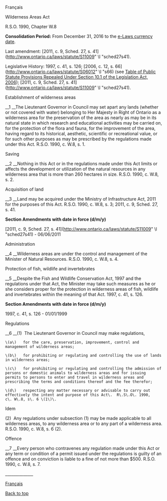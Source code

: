 [<a id="Top"></a>Français](http://www.ontario.ca/fr/lois/loi/90w08)

Wilderness Areas Act

R\.S\.O\. 1990, Chapter W\.8

__Consolidation Period:__ From December 31, 2016 to the [e\-Laws currency date](http://www.e-laws.gov.on.ca/navigation?file=currencyDates&lang=en)\.

Last amendment: [2011, c\. 9, Sched\. 27, s\. 41](http://www.ontario.ca/laws/statute/S11009" \l "sched27s41)\.

Legislative History: 1997, c\. 41, s\. 126; [2006, c\. 12, s\. 66](http://www.ontario.ca/laws/statute/S06012" \l "s66) \(see [Table of Public Statute Provisions Repealed Under Section 10\.1 of the Legislation Act, 2006](https://www.ontario.ca/laws/public-statute-provisions-repealed-under-section-101-legislation-act-2006)\); [2011, c\. 9, Sched\. 27, s\. 41](http://www.ontario.ca/laws/statute/S11009" \l "sched27s41)\.

Establishment of wilderness areas

__1 __The Lieutenant Governor in Council may set apart any lands \(whether or not covered with water\) belonging to Her Majesty in Right of Ontario as a wilderness area for the preservation of the area as nearly as may be in its natural state in which research and educational activities may be carried on, for the protection of the flora and fauna, for the improvement of the area, having regard to its historical, aesthetic, scientific or recreational value, or for such other purposes as may be prescribed by the regulations made under this Act\.  R\.S\.O\. 1990, c\. W\.8, s\. 1\.

Saving

__2 __Nothing in this Act or in the regulations made under this Act limits or affects the development or utilization of the natural resources in any wilderness area that is more than 260 hectares in size\.  R\.S\.O\. 1990, c\. W\.8, s\. 2\.

Acquisition of land

__3 __Land may be acquired under the Ministry of Infrastructure Act, 2011 for the purposes of this Act\.  R\.S\.O\. 1990, c\. W\.8, s\. 3; 2011, c\. 9, Sched\. 27, s\. 41\.

__Section Amendments with date in force \(d/m/y\)__

[2011, c\. 9, Sched\. 27, s\. 41](http://www.ontario.ca/laws/statute/S11009" \l "sched27s41) \- 06/06/2011

Administration

__4 __Wilderness areas are under the control and management of the Minister of Natural Resources\.  R\.S\.O\. 1990, c\. W\.8, s\. 4\.

Protection of fish, wildlife and invertebrates

__5 __Despite the Fish and Wildlife Conservation Act, 1997 and the regulations under that Act, the Minister may take such measures as he or she considers proper for the protection in wilderness areas of fish, wildlife and invertebrates within the meaning of that Act\.  1997, c\. 41, s\. 126\.

__Section Amendments with date in force \(d/m/y\)__

1997, c\. 41, s\. 126 \- 01/01/1999

Regulations

__6 __\(1\)  The Lieutenant Governor in Council may make regulations,

	\(a\)	for the care, preservation, improvement, control and management of wilderness areas;

	\(b\)	for prohibiting or regulating and controlling the use of lands in wilderness areas;

	\(c\)	for prohibiting or regulating and controlling the admission of persons or domestic animals to wilderness areas and for issuing permits to persons to enter and travel in wilderness areas and prescribing the terms and conditions thereof and the fee therefor;

	\(d\)	respecting any matter necessary or advisable to carry out effectively the intent and purpose of this Act\.  R\.S\.O\. 1990, c\. W\.8, s\. 6 \(1\)\.

Idem

\(2\)  Any regulations under subsection \(1\) may be made applicable to all wilderness areas, to any wilderness area or to any part of a wilderness area\.  R\.S\.O\. 1990, c\. W\.8, s\. 6 \(2\)\.

Offence

__7 __Every person who contravenes any regulation made under this Act or any term or condition of a permit issued under the regulations is guilty of an offence and on conviction is liable to a fine of not more than $500\.  R\.S\.O\. 1990, c\. W\.8, s\. 7\.

\_\_\_\_\_\_\_\_\_\_\_\_\_\_

[Français](http://www.ontario.ca/fr/lois/loi/90w08)

[Back to top](#Top)


